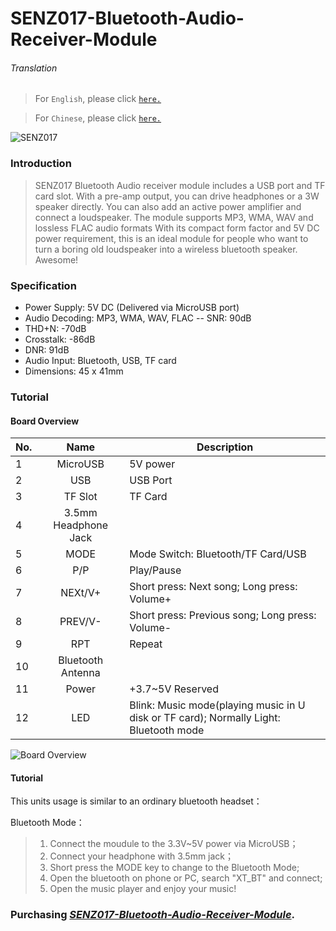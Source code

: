 # SENZ017-Bluetooth-Audio-Receiver-Module

###### Translation

> For `English`, please click [`here.`](https://github.com/njustcjj/SENZ017-Bluetooth-Audio-Receiver-Module/blob/master/README.md)

> For `Chinese`, please click [`here.`](https://github.com/njustcjj/SENZ017-Bluetooth-Audio-Receiver-Module/blob/master/README_CN.md)

![](https://github.com/njustcjj/SENZ017-Bluetooth-Audio-Receiver-Module/blob/master/pic/SENZ017.jpg "SENZ017")


### Introduction


> SENZ017 Bluetooth Audio receiver module includes a USB port and TF card slot. With a pre-amp output, you can drive headphones or a 3W speaker directly. You can also add an active power amplifier and connect a loudspeaker. The module supports MP3, WMA, WAV and lossless FLAC audio formats
With its compact form factor and 5V DC power requirement, this is an ideal module for people who want to turn a boring old loudspeaker into a wireless bluetooth speaker. Awesome! 

### Specification

- Power Supply: 5V DC (Delivered via MicroUSB port)
- Audio Decoding: MP3, WMA, WAV, FLAC
-- SNR: 90dB
- THD+N: -70dB
- Crosstalk: -86dB
- DNR: 91dB
- Audio Input: Bluetooth, USB, TF card
- Dimensions: 45 x 41mm


### Tutorial

#### Board Overview

|No.|Name|Description|
|-|:-:|-|
|1|MicroUSB|5V power|
|2|USB|USB Port|
|3|TF Slot|TF Card|
|4|3.5mm Headphone Jack||
|5|MODE|Mode Switch: Bluetooth/TF Card/USB|
|6|P/P|Play/Pause|
|7|NEXt/V+|Short press: Next song; Long press: Volume+|
|8|PREV/V-|Short press: Previous song; Long press: Volume-|
|9|RPT|Repeat|
|10|Bluetooth Antenna||
|11|Power|+3.7~5V Reserved|
|12|LED|Blink: Music mode(playing music in U disk or TF card); Normally Light: Bluetooth mode|

![](https://github.com/njustcjj/SENZ017-Bluetooth-Audio-Receiver-Module/blob/master/pic/SENZ017_pin.jpg "Board Overview") 



#### Tutorial

This units usage is similar to an ordinary bluetooth headset：

Bluetooth Mode：
> 1. Connect the moudule to the 3.3V~5V power via MicroUSB；
> 2. Connect your headphone with 3.5mm jack；
> 3. Short press the MODE key to change to the Bluetooth Mode;
> 4. Open the bluetooth on phone or PC, search "XT_BT" and connect;
> 5. Open the music player and enjoy your music!


### Purchasing [*SENZ017-Bluetooth-Audio-Receiver-Module*](https://www.ebay.com/).
